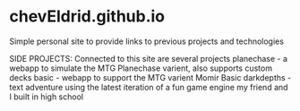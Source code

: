 # chevEldrid.github.io
Simple personal site to provide links to previous projects and technologies

SIDE PROJECTS:
Connected to this site are several projects
    planechase - a webapp to simulate the MTG Planechase varient, also supports custom decks
    basic - webapp to support the MTG varient Momir Basic
    darkdepths - text adventure using the latest iteration of a fun game engine my friend and I built in high school